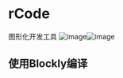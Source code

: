 # rCode
图形化开发工具
![image](https://github.com/0832k12/rCode/assets/70421730/89526053-daaf-45b4-9a80-8bb65230b628)![image](https://github.com/0832k12/rCode/assets/70421730/240c7730-bd13-41ae-80a0-fc5a0a02ad6a)
## 使用Blockly编译 
